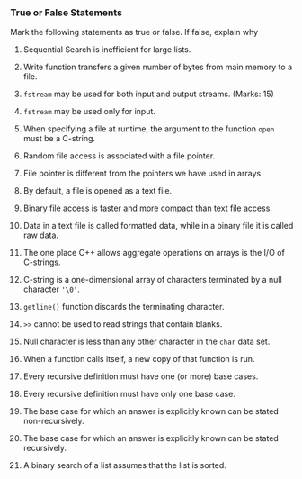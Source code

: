 ### True or False Statements
Mark the following statements as true or false. If false, explain why

1. Sequential Search is inefficient for large lists.  

2. Write function transfers a given number of bytes from main memory to a file.  

3. `fstream` may be used for both input and output streams. (Marks: 15)  

4. `fstream` may be used only for input.  

5. When specifying a file at runtime, the argument to the function `open` must be a C-string.  

6. Random file access is associated with a file pointer.  

7. File pointer is different from the pointers we have used in arrays.  

8. By default, a file is opened as a text file.  

9. Binary file access is faster and more compact than text file access.  

10. Data in a text file is called formatted data, while in a binary file it is called raw data.  

11. The one place C++ allows aggregate operations on arrays is the I/O of C-strings.  

12. C-string is a one-dimensional array of characters terminated by a null character `'\0'`.  

13. `getline()` function discards the terminating character.  

14. `>>` cannot be used to read strings that contain blanks.  

15. Null character is less than any other character in the `char` data set. 

16. When a function calls itself, a new copy of that function is run.  

17. Every recursive definition must have one (or more) base cases.  

18. Every recursive definition must have only one base case.  

19. The base case for which an answer is explicitly known can be stated non-recursively.  

20. The base case for which an answer is explicitly known can be stated recursively.  

21. A binary search of a list assumes that the list is sorted.